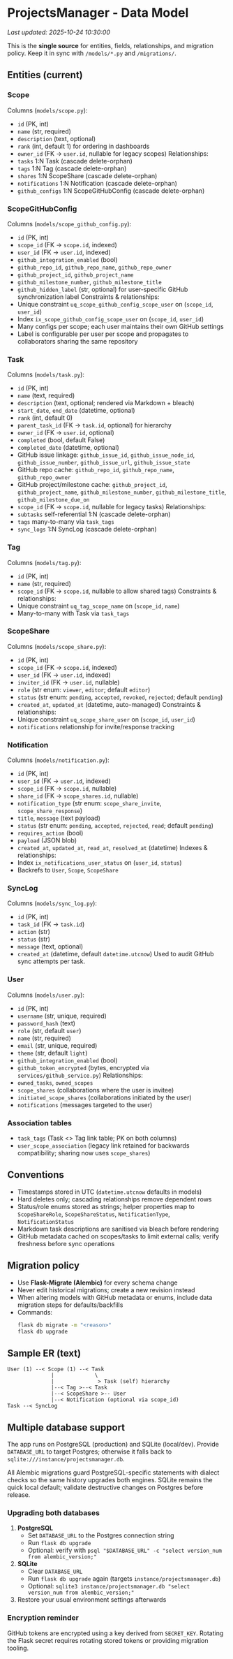 # ProjectsManager - Data Model
_Last updated: 2025-10-24 10:30:00_

This is the **single source** for entities, fields, relationships, and migration policy. Keep it in sync with `/models/*.py` and `/migrations/`.

## Entities (current)

### Scope
Columns (`models/scope.py`):
- `id` (PK, int)
- `name` (str, required)
- `description` (text, optional)
- `rank` (int, default 1) for ordering in dashboards
- `owner_id` (FK -> `user.id`, nullable for legacy scopes)
Relationships:
- `tasks` 1:N Task (cascade delete-orphan)
- `tags` 1:N Tag (cascade delete-orphan)
- `shares` 1:N ScopeShare (cascade delete-orphan)
- `notifications` 1:N Notification (cascade delete-orphan)
- `github_configs` 1:N ScopeGitHubConfig (cascade delete-orphan)

### ScopeGitHubConfig
Columns (`models/scope_github_config.py`):
- `id` (PK, int)
- `scope_id` (FK -> `scope.id`, indexed)
- `user_id` (FK -> `user.id`, indexed)
- `github_integration_enabled` (bool)
- `github_repo_id`, `github_repo_name`, `github_repo_owner`
- `github_project_id`, `github_project_name`
- `github_milestone_number`, `github_milestone_title`
- `github_hidden_label` (str, optional) for user-specific GitHub synchronization label
Constraints & relationships:
- Unique constraint `uq_scope_github_config_scope_user` on (`scope_id`, `user_id`)
- Index `ix_scope_github_config_scope_user` on (`scope_id`, `user_id`)
- Many configs per scope; each user maintains their own GitHub settings
- Label is configurable per user per scope and propagates to collaborators sharing the same repository

### Task
Columns (`models/task.py`):
- `id` (PK, int)
- `name` (text, required)
- `description` (text, optional; rendered via Markdown + bleach)
- `start_date`, `end_date` (datetime, optional)
- `rank` (int, default 0)
- `parent_task_id` (FK -> `task.id`, optional) for hierarchy
- `owner_id` (FK -> `user.id`, optional)
- `completed` (bool, default False)
- `completed_date` (datetime, optional)
- GitHub issue linkage: `github_issue_id`, `github_issue_node_id`, `github_issue_number`, `github_issue_url`, `github_issue_state`
- GitHub repo cache: `github_repo_id`, `github_repo_name`, `github_repo_owner`
- GitHub project/milestone cache: `github_project_id`, `github_project_name`, `github_milestone_number`, `github_milestone_title`, `github_milestone_due_on`
- `scope_id` (FK -> `scope.id`, nullable for legacy tasks)
Relationships:
- `subtasks` self-referential 1:N (cascade delete-orphan)
- `tags` many-to-many via `task_tags`
- `sync_logs` 1:N SyncLog (cascade delete-orphan)

### Tag
Columns (`models/tag.py`):
- `id` (PK, int)
- `name` (str, required)
- `scope_id` (FK -> `scope.id`, nullable to allow shared tags)
Constraints & relationships:
- Unique constraint `uq_tag_scope_name` on (`scope_id`, `name`)
- Many-to-many with Task via `task_tags`

### ScopeShare
Columns (`models/scope_share.py`):
- `id` (PK, int)
- `scope_id` (FK -> `scope.id`, indexed)
- `user_id` (FK -> `user.id`, indexed)
- `inviter_id` (FK -> `user.id`, nullable)
- `role` (str enum: `viewer`, `editor`; default `editor`)
- `status` (str enum: `pending`, `accepted`, `revoked`, `rejected`; default `pending`)
- `created_at`, `updated_at` (datetime, auto-managed)
Constraints & relationships:
- Unique constraint `uq_scope_share_user` on (`scope_id`, `user_id`)
- `notifications` relationship for invite/response tracking

### Notification
Columns (`models/notification.py`):
- `id` (PK, int)
- `user_id` (FK -> `user.id`, indexed)
- `scope_id` (FK -> `scope.id`, nullable)
- `share_id` (FK -> `scope_shares.id`, nullable)
- `notification_type` (str enum: `scope_share_invite`, `scope_share_response`)
- `title`, `message` (text payload)
- `status` (str enum: `pending`, `accepted`, `rejected`, `read`; default `pending`)
- `requires_action` (bool)
- `payload` (JSON blob)
- `created_at`, `updated_at`, `read_at`, `resolved_at` (datetime)
Indexes & relationships:
- Index `ix_notifications_user_status` on (`user_id`, `status`)
- Backrefs to `User`, `Scope`, `ScopeShare`

### SyncLog
Columns (`models/sync_log.py`):
- `id` (PK, int)
- `task_id` (FK -> `task.id`)
- `action` (str)
- `status` (str)
- `message` (text, optional)
- `created_at` (datetime, default `datetime.utcnow`)
Used to audit GitHub sync attempts per task.

### User
Columns (`models/user.py`):
- `id` (PK, int)
- `username` (str, unique, required)
- `password_hash` (text)
- `role` (str, default `user`)
- `name` (str, required)
- `email` (str, unique, required)
- `theme` (str, default `light`)
- `github_integration_enabled` (bool)
- `github_token_encrypted` (bytes, encrypted via `services/github_service.py`)
Relationships:
- `owned_tasks`, `owned_scopes`
- `scope_shares` (collaborations where the user is invitee)
- `initiated_scope_shares` (collaborations initiated by the user)
- `notifications` (messages targeted to the user)

### Association tables
- `task_tags` (Task <> Tag link table; PK on both columns)
- `user_scope_association` (legacy link retained for backwards compatibility; sharing now uses `scope_shares`)

## Conventions
- Timestamps stored in UTC (`datetime.utcnow` defaults in models)
- Hard deletes only; cascading relationships remove dependent rows
- Status/role enums stored as strings; helper properties map to `ScopeShareRole`, `ScopeShareStatus`, `NotificationType`, `NotificationStatus`
- Markdown task descriptions are sanitised via bleach before rendering
- GitHub metadata cached on scopes/tasks to limit external calls; verify freshness before sync operations

## Migration policy
- Use **Flask-Migrate (Alembic)** for every schema change
- Never edit historical migrations; create a new revision instead
- When altering models with GitHub metadata or enums, include data migration steps for defaults/backfills
- Commands:
  ```bash
  flask db migrate -m "<reason>"
  flask db upgrade
  ```

## Sample ER (text)
```
User (1) --< Scope (1) --< Task
              |             \
              |              > Task (self) hierarchy
              |--< Tag >--< Task
              |--< ScopeShare >-- User
              |--< Notification (optional via scope_id)
Task --< SyncLog
```

## Multiple database support
The app runs on PostgreSQL (production) and SQLite (local/dev). Provide `DATABASE_URL` to target Postgres; otherwise it falls back to `sqlite:///instance/projectsmanager.db`.

All Alembic migrations guard PostgreSQL-specific statements with dialect checks so the same history upgrades both engines. SQLite remains the quick local default; validate destructive changes on Postgres before release.

### Upgrading both databases
1. **PostgreSQL**
   - Set `DATABASE_URL` to the Postgres connection string
   - Run `flask db upgrade`
   - Optional: verify with `psql "$DATABASE_URL" -c "select version_num from alembic_version;"`
2. **SQLite**
   - Clear `DATABASE_URL`
   - Run `flask db upgrade` again (targets `instance/projectsmanager.db`)
   - Optional: `sqlite3 instance/projectsmanager.db "select version_num from alembic_version;"`
3. Restore your usual environment settings afterwards

### Encryption reminder
GitHub tokens are encrypted using a key derived from `SECRET_KEY`. Rotating the Flask secret requires rotating stored tokens or providing migration tooling.
